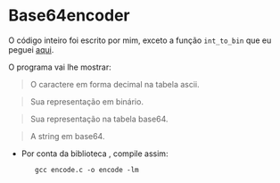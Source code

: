 # Base64encoder

O código inteiro foi escrito por mim, exceto a função ```int_to_bin``` que eu peguei [aqui](https://stackoverflow.com/questions/5488377/converting-an-integer-to-binary-in-c).

O programa vai lhe mostrar:
> O caractere em forma decimal na tabela ascii.

> Sua representação em binário.

> Sua representação na tabela base64.

> A string em base64.

<ul>
<li>Por conta da biblioteca <math.h>, compile assim:</li>
<ul>
  
```gcc encode.c -o encode -lm```
